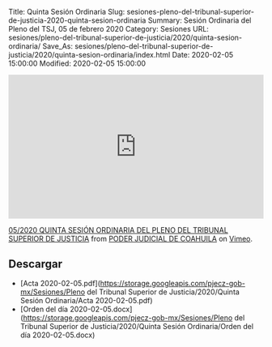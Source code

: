 Title: Quinta Sesión Ordinaria
Slug: sesiones-pleno-del-tribunal-superior-de-justicia-2020-quinta-sesion-ordinaria
Summary: Sesión Ordinaria del Pleno del TSJ, 05 de febrero 2020
Category: Sesiones
URL: sesiones/pleno-del-tribunal-superior-de-justicia/2020/quinta-sesion-ordinaria/
Save_As: sesiones/pleno-del-tribunal-superior-de-justicia/2020/quinta-sesion-ordinaria/index.html
Date: 2020-02-05 15:00:00
Modified: 2020-02-05 15:00:00


<div style="padding:56.25% 0 0 0;position:relative;"><iframe src="https://player.vimeo.com/video/389535264" style="position:absolute;top:0;left:0;width:100%;height:100%;" frameborder="0" allow="autoplay; fullscreen" allowfullscreen></iframe></div><script src="https://player.vimeo.com/api/player.js"></script>
<p><a href="https://vimeo.com/389535264">05/2020 QUINTA SESI&Oacute;N ORDINARIA DEL PLENO DEL TRIBUNAL SUPERIOR DE JUSTICIA</a> from <a href="https://vimeo.com/user103229504">PODER JUDICIAL DE COAHUILA</a> on <a href="https://vimeo.com">Vimeo</a>.</p>



## Descargar


* [Acta 2020-02-05.pdf](https://storage.googleapis.com/pjecz-gob-mx/Sesiones/Pleno del Tribunal Superior de Justicia/2020/Quinta Sesión Ordinaria/Acta 2020-02-05.pdf)
* [Orden del día 2020-02-05.docx](https://storage.googleapis.com/pjecz-gob-mx/Sesiones/Pleno del Tribunal Superior de Justicia/2020/Quinta Sesión Ordinaria/Orden del día 2020-02-05.docx)


